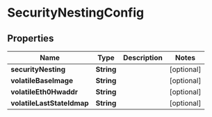 

# SecurityNestingConfig

## Properties

Name | Type | Description | Notes
------------ | ------------- | ------------- | -------------
**securityNesting** | **String** |  |  [optional]
**volatileBaseImage** | **String** |  |  [optional]
**volatileEth0Hwaddr** | **String** |  |  [optional]
**volatileLastStateIdmap** | **String** |  |  [optional]



